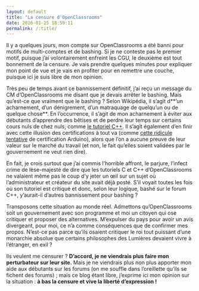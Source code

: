 ```yaml
---
layout: default
title: "La censure d'OpenClassrooms"
date: 2016-01-25 18:59:11
permalink: /:title/
---
```

Il y a quelques jours, mon compte sur OpenClassrooms a été banni pour motifs de multi-comptes et de bashing. Si je ne conteste pas le premier motif, puisque j’ai volontairement enfreint les CGU, le deuxième est tout bonnement de la censure. Je vais prendre quelques minutes pour expliquer mon point de vue et je vais en profiter pour en remettre une couche, puisque ici je suis libre de mon opinion.

Très peu de temps avant ce bannissement définitif, j’ai reçu un message du CM d’OpenClassrooms me disant que je devais arrêter le bashing. Mais qu’est-ce que vraiment que le bashing ? Selon Wikipédia, il s’agit d**’un acharnement, d’un dénigrement, d’un matraquage de quelqu’un ou de quelque chose**. En l’occurrence, il s’agit de mon acharnement à éviter aux débutants d’apprendre des bêtises et de perdre leur temps sur certains cours nuls de chez nuls, comme [le tutoriel C++](2015-11-24-c++-avec-openclassrooms-ou-comment-perdre-son-temps.markdown). Il s’agît également d’en finir avec cette illusion des certifications à tout va (comme [cette ridicule tentative](https://openclassrooms.com/forum/sujet/tuto-arduino-8?page=1#message-87637479) de certification Arduino), alors que l’on a aucune preuve de leur valeur sur le marché du travail (et non, le fait qu’elles soient validées par le gouvernement ne veut rien dire).

En fait, je crois surtout que j’ai commis l’horrible affront, le parjure, l’infect crime de lèse-majesté de dire que les tutoriels C et C++ d’OpenClassrooms ne valaient même pas le coup d’y jeter un œil sur un sujet où l’administrateur et créateur du site avait déjà posté. S’il voyait toutes les fois où son tutoriel est critiqué et donc, selon leur logique, bashé sur le forum C++, y’aurait-il d’autres bannissement pour bashing ?

Transposons cette situation au monde réel. Admettons qu’OpenClassrooms soit un gouvernement avec son programme et moi un citoyen qui ose critiquer et proposer des alternatives. M’expulser du pays pour avoir un avis divergeant, pour moi, ce n’a comme conséquences que de confirmer mes propos. N’est-ce pas parce qu’ils osaient critiquer le roi tout puissant d’une monarchie absolue que certains philosophes des Lumières devaient vivre à l’étranger, en exil ?

Ils veulent me censurer ? **D’accord, je ne viendrais plus faire mon perturbateur sur leur site.** Mais je ne viendrais plus non plus apporter mon aide aux débutants sur les forums (on me souffle dans l’oreillette qu’ils se fichent des forums) ; mais ce blog étant libre, j’exprime ici mon opinion sur la situation : **à bas la censure et vive la liberté d’expression !**

